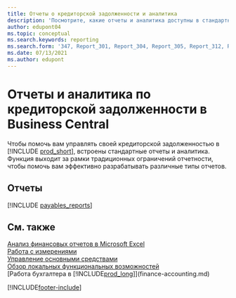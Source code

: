 ```yaml
---
title: Отчеты о кредиторской задолженности и аналитика
description: 'Посмотрите, какие отчеты и аналитика доступны в стандартной версии Business Central, чтобы вы могли отслеживать свою кредиторскую задолженность.'
author: edupont04
ms.topic: conceptual
ms.search.keywords: reporting
ms.search.form: '347, Report_301, Report_304, Report_305, Report_312, Report_317, Report_319, Report_321, Report_322, Report_329'
ms.date: 07/13/2021
ms.author: edupont
---
```

# <a name="accounts-payable-reports-and-analytics-in-business-central" />Отчеты и аналитика по кредиторской задолженности в Business Central

Чтобы помочь вам управлять своей кредиторской задолженностью в [!INCLUDE [prod_short](includes/prod_short.md)], встроены стандартные отчеты и аналитика. Функция выходит за рамки традиционных ограничений отчетности, чтобы помочь вам эффективно разрабатывать различные типы отчетов.  

## <a name="reports" />Отчеты
[!INCLUDE [payables_reports](includes/payables-reports-include.md)]


## <a name="see-also" />См. также

[Анализ финансовых отчетов в Microsoft Excel](finance-analyze-excel.md)  
[Работа с измерениями](finance-dimensions.md)  
[Управление основными средствами](fa-manage.md)  
[Обзор локальных функциональных возможностей](about-localization.md)  
[Работа бухгалтера в [!INCLUDE[prod_long](includes/prod_long.md)]](finance-accounting.md)  


[!INCLUDE[footer-include](includes/footer-banner.md)]
